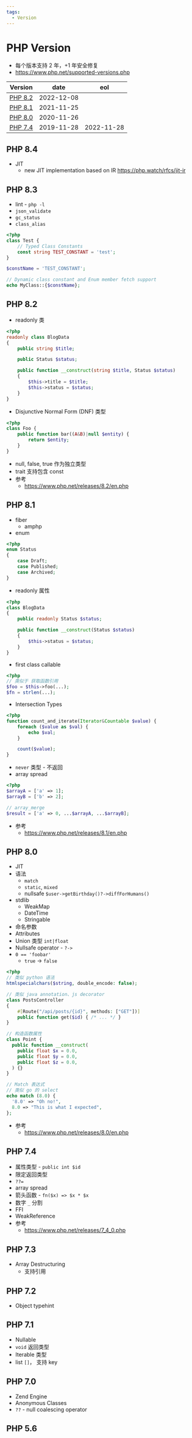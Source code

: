 ```yaml
---
tags:
  - Version
---
```


# PHP Version

- 每个版本支持 2 年，+1 年安全修复
- https://www.php.net/supported-versions.php

| Version            | date       | eol        |
| ------------------ | ---------- | ---------- |
| [PHP 8.2](#php-82) | 2022-12-08 |
| [PHP 8.1](#php-81) | 2021-11-25 |
| [PHP 8.0](#php-80) | 2020-11-26 |
| [PHP 7.4](#php-74) | 2019-11-28 | 2022-11-28 |

## PHP 8.4

- JIT
  - new JIT implementation based on IR
    https://php.watch/rfcs/jit-ir

## PHP 8.3

- lint - `php -l`
- `json_validate`
- `gc_status`
- `class_alias`

```php
<?php
class Test {
    // Typed Class Constants
    const string TEST_CONSTANT = 'test';
}

$constName = 'TEST_CONSTANT';

// Dynamic class constant and Enum member fetch support
echo MyClass::{$constName};
```

## PHP 8.2

- readonly 类

```php
<?php
readonly class BlogData
{
    public string $title;

    public Status $status;

    public function __construct(string $title, Status $status)
    {
        $this->title = $title;
        $this->status = $status;
    }
}
```

- Disjunctive Normal Form (DNF) 类型

```php
<?php
class Foo {
    public function bar((A&B)|null $entity) {
        return $entity;
    }
}
```

- null, false, true 作为独立类型
- trait 支持包含 const
- 参考
  - https://www.php.net/releases/8.2/en.php

## PHP 8.1

- fiber
  - amphp
- enum

```php
<?php
enum Status
{
    case Draft;
    case Published;
    case Archived;
}
```

- readonly 属性

```php
<?php
class BlogData
{
    public readonly Status $status;

    public function __construct(Status $status)
    {
        $this->status = $status;
    }
}
```

- first class callable

```php
<?php
// 类似于 获取函数引用
$foo = $this->foo(...);
$fn = strlen(...);
```

- Intersection Types

```php
<?php
function count_and_iterate(Iterator&Countable $value) {
    foreach ($value as $val) {
        echo $val;
    }

    count($value);
}
```

- `never` 类型 - 不返回
- array spread

```php
<?php
$arrayA = ['a' => 1];
$arrayB = ['b' => 2];

// array_merge
$result = ['a' => 0, ...$arrayA, ...$arrayB];
```

- 参考
  - https://www.php.net/releases/8.1/en.php

## PHP 8.0

- JIT
- 语法
  - `match`
  - `static`, `mixed`
  - nullsafe `$user->getBirthday()?->diffForHumans()`
- stdlib
  - WeakMap
  - DateTime
  - Stringable
- 命名参数
- Attributes
- Union 类型 `int|float`
- Nullsafe operator - `?->`
- `0 == 'foobar'`
  - `true` -> `false`

```php
<?php
// 类似 python 语法
htmlspecialchars($string, double_encode: false);

// 类似 java annotation、js decorator
class PostsController
{
    #[Route("/api/posts/{id}", methods: ["GET"])]
    public function get($id) { /* ... */ }
}

// 构造函数属性
class Point {
  public function __construct(
    public float $x = 0.0,
    public float $y = 0.0,
    public float $z = 0.0,
  ) {}
}

// Match 表达式
// 类似 go 的 select
echo match (8.0) {
  '8.0' => "Oh no!",
  8.0 => "This is what I expected",
};
```

- 参考
  - https://www.php.net/releases/8.0/en.php

## PHP 7.4

- 属性类型 - `public int $id`
- 限定返回类型
- `??=`
- array spread
- 箭头函数 - `fn($x) => $x * $x`
- 数字 `_` 分割
- FFI
- WeakReference
- 参考
  - https://www.php.net/releases/7_4_0.php

## PHP 7.3

- Array Destructuring
  - 支持引用

## PHP 7.2

- Object typehint

## PHP 7.1

- Nullable
- `void` 返回类型
- Iterable 类型
- list `[]`， 支持 key

## PHP 7.0

- Zend Engine
- Anonymous Classes
- `??` - null coalescing operator

## PHP 5.6
